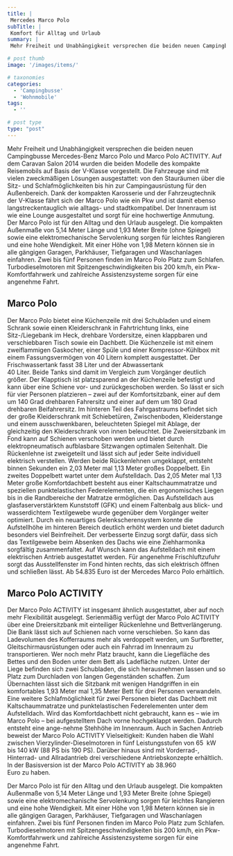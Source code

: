 ```yaml
---
title: |
 Mercedes Marco Polo
subTitle: |
 Komfort für Alltag und Urlaub
summary: |
 Mehr Freiheit und Unabhängigkeit versprechen die beiden neuen Campingbusse Mercedes-Benz Marco Polo und Marco Polo ACTIVITY. Auf dem Caravan Salon 2014 wurden die beiden Modelle des kompakte Reisemobils auf Basis der V-Klasse vorgestellt, die Funktionalität mit Stil kombinieren

# post thumb
image: '/images/items/'

# taxonomies
categories: 
  - 'Campingbusse'
  - 'Wohnmobile'
tags:
  - ''

# post type
type: "post"
---
```


Mehr Freiheit und Unabhängigkeit versprechen die beiden neuen Campingbusse Mercedes-Benz Marco Polo und Marco Polo ACTIVITY. Auf dem Caravan Salon 2014 wurden die beiden Modelle des kompakte Reisemobils auf Basis der V-Klasse vorgestellt. Die Fahrzeuge sind mit vielen zweckmäßigen Lösungen ausgestattet: von den Stauräumen über die Sitz- und Schlafmöglichkeiten bis hin zur Campingausrüstung für den Außenbereich. Dank der kompakten Karosserie und der Fahrzeugtechnik der V-Klasse fährt sich der Marco Polo wie ein Pkw und ist damit ebenso langstreckentauglich wie alltags- und stadtkompatibel. Der Innenraum ist wie eine Lounge ausgestaltet und sorgt für eine hochwertige Anmutung. Der Marco Polo ist für den Alltag und den Urlaub ausgelegt. Die kompakten Außenmaße von 5,14 Meter Länge und 1,93 Meter Breite (ohne Spiegel) sowie eine elektromechanische Servolenkung sorgen für leichtes Rangieren und eine hohe Wendigkeit. Mit einer Höhe von 1,98 Metern können sie in alle gängigen Garagen, Parkhäuser, Tiefgaragen und Waschanlagen einfahren. Zwei bis fünf Personen finden im Marco Polo Platz zum Schlafen. Turbodieselmotoren mit Spitzengeschwindigkeiten bis 200 km/h, ein Pkw-Komfortfahrwerk und zahlreiche Assistenzsysteme sorgen für eine angenehme Fahrt.    

## Marco Polo

Der Marco Polo bietet eine Küchenzeile mit drei Schubladen und einem Schrank sowie einen Kleiderschrank in Fahrtrichtung links, eine Sitz-/Liegebank im Heck, drehbare Vordersitze, einen klappbaren und verschiebbaren Tisch sowie ein Dachbett. Die Küchenzeile ist mit einem zweiflammigen Gaskocher, einer Spüle und einer Kompressor-Kühlbox mit einem Fassungsvermögen von 40 Litern komplett ausgestattet. Der Frischwassertank fasst 38 Liter und der Abwassertank   
40 Liter. Beide Tanks sind damit im Vergleich zum Vorgänger deutlich größer. Der Klapptisch ist platzsparend an der Küchenzeile befestigt und kann über eine Schiene vor- und zurückgeschoben werden. So lässt er sich für vier Personen platzieren – zwei auf der Komfortsitzbank, einer auf dem um 140 Grad drehbaren Fahrersitz und einer auf dem um 180 Grad drehbaren Beifahrersitz. Im hinteren Teil des Fahrgastraums befindet sich der große Kleiderschrank mit Schiebetüren, Zwischenboden, Kleiderstange und einem ausschwenkbaren, beleuchteten Spiegel mit Ablage, der gleichzeitig den Kleiderschrank von innen beleuchtet. Die Zweiersitzbank im Fond kann auf Schienen verschoben werden und bietet durch elektropneumatisch aufblasbare Sitzwangen optimalen Seitenhalt. Die Rückenlehne ist zweigeteilt und lässt sich auf jeder Seite individuell elektrisch verstellen. Werden beide Rückenlehnen umgeklappt, entsteht binnen Sekunden ein 2,03 Meter mal 1,13 Meter großes Doppelbett. Ein zweites Doppelbett wartet unter dem Aufstelldach. Das 2,05 Meter mal 1,13 Meter große Komfortdachbett besteht aus einer Kaltschaummatratze und speziellen punktelastischen Federelementen, die ein ergonomisches Liegen bis in die Randbereiche der Matratze ermöglichen. Das Aufstelldach aus glasfaserverstärktem Kunststoff (GFK) und einem Faltenbalg aus blick- und wasserdichtem Textilgewebe wurde gegenüber dem Vorgänger weiter optimiert. Durch ein neuartiges Gelenkscherensystem konnte die Aufstellhöhe im hinteren Bereich deutlich erhöht werden und bietet dadurch besonders viel Beinfreiheit. Der verbesserte Einzug sorgt dafür, dass sich das Textilgewebe beim Absenken des Dachs wie eine Ziehharmonika sorgfältig zusammenfaltet. Auf Wunsch kann das Aufstelldach mit einem elektrischen Antrieb ausgestattet werden. Für angenehme Frischluftzufuhr sorgt das Ausstellfenster im Fond hinten rechts, das sich elektrisch öffnen und schließen lässt. Ab 54.835 Euro ist der Mercedes Marco Polo erhältlich.  

## Marco Polo ACTIVITY

<span style="color: rgb(51, 102, 153);"></span>  

Der Marco Polo ACTIVITY ist insgesamt ähnlich ausgestattet, aber auf noch mehr Flexibilität ausgelegt. Serienmäßig verfügt der Marco Polo ACTIVITY  über eine Dreiersitzbank mit einteiliger Rückenlehne und Bettverlängerung. Die Bank lässt sich auf Schienen nach vorne verschieben. So kann das Ladevolumen des Kofferraums mehr als verdoppelt werden, um Surfbretter, Gleitschirmausrüstungen oder auch ein Fahrrad im Innenraum zu transportieren. Wer noch mehr Platz braucht, kann die Liegefläche des Bettes und den Boden unter dem Bett als Ladefläche nutzen. Unter der Liege befinden sich zwei Schubladen, die sich herausnehmen lassen und so Platz zum Durchladen von langen Gegenständen schaffen. Zum Übernachten lässt sich die Sitzbank mit wenigen Handgriffen in ein komfortables 1,93 Meter mal 1,35 Meter Bett für drei Personen verwandeln. Eine weitere Schlafmöglichkeit für zwei Personen bietet das Dachbett mit Kaltschaummatratze und punktelastischen Federelementen unter dem Aufstelldach. Wird das Komfortdachbett nicht gebraucht, kann es – wie im Marco Polo – bei aufgestelltem Dach vorne hochgeklappt werden. Dadurch entsteht eine ange-nehme Stehhöhe im Innenraum. Auch in Sachen Antrieb beweist der Marco Polo ACTIVITY Vielseitigkeit: Kunden haben die Wahl zwischen Vierzylinder-Dieselmotoren in fünf Leistungsstufen von 65  kW bis 140 kW (88 PS bis 190 PS). Darüber hinaus sind mit Vorderrad-, Hinterrad- und Allradantrieb drei verschiedene Antriebskonzepte erhältlich. In der Basisversion ist der Marco Polo ACTIVITY ab 38.960  
Euro zu haben.

Der Marco Polo ist für den Alltag und den Urlaub ausgelegt. Die kompakten Außenmaße von 5,14 Meter Länge und 1,93 Meter Breite (ohne Spiegel) sowie eine elektromechanische Servolenkung sorgen für leichtes Rangieren und eine hohe Wendigkeit. Mit einer Höhe von 1,98 Metern können sie in alle gängigen Garagen, Parkhäuser, Tiefgaragen und Waschanlagen einfahren. Zwei bis fünf Personen finden im Marco Polo Platz zum Schlafen. Turbodieselmotoren mit Spitzengeschwindigkeiten bis 200 km/h, ein Pkw-Komfortfahrwerk und zahlreiche Assistenzsysteme sorgen für eine angenehme Fahrt.    